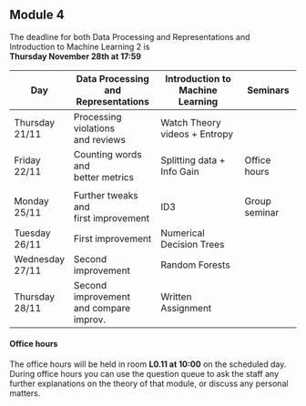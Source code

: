 
## Module 4

The deadline for both Data Processing and Representations and Introduction to Machine Learning 2 is<br>**Thursday November 28th at 17:59**

| Day                | Data Processing<br>and Representations | Introduction to<br>Machine Learning | Seminars          |
| ------------------ | ---------------------------- | ----------------------------------- | --------------------------- |
| Thursday<br>21/11  | Processing violations<br>and reviews | Watch Theory videos + Entropy |                           |
| Friday<br>22/11    | Counting words and<br>better metrics | Splitting data + Info Gain  | Office hours                |
|                    |                                      |                             |                             |
| Monday<br>25/11    | Further tweaks and<br>first improvement | ID3                | Group seminar               |
| Tuesday<br>26/11   | First improvement      | Numerical Decision Trees            |                             |
| Wednesday<br>27/11 | Second improvement     | Random Forests                      |                             |
| Thursday<br>28/11  | Second improvement<br>and compare improv. | Written Assignment |                      |



#### Office hours

The office hours will be held in room **L0.11 at 10:00** on the scheduled day. During office hours you can use the question queue to ask the staff any further explanations on the theory of that module, or discuss any personal matters.


